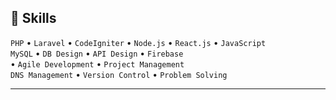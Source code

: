 ## 🧠 Skills

`PHP` • `Laravel` • `CodeIgniter` • `Node.js` • `React.js` • `JavaScript`  
`MySQL` • `DB Design` • `API Design` • `Firebase`  
 • `Agile Development` • `Project Management`  
`DNS Management` • `Version Control` • `Problem Solving`

---